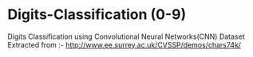 # Digits-Classification (0-9)
Digits Classification using Convolutional Neural Networks(CNN)
Dataset Extracted from :- http://www.ee.surrey.ac.uk/CVSSP/demos/chars74k/ 
